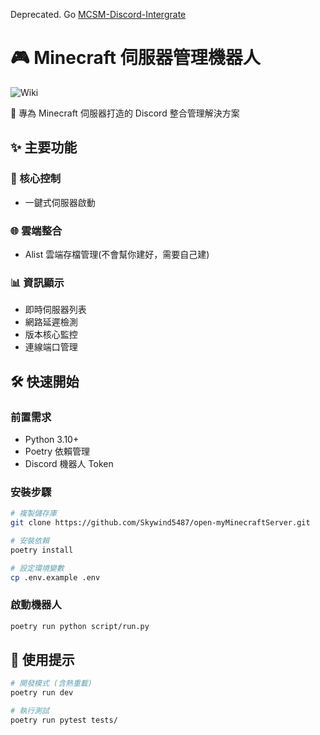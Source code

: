 Deprecated. Go [MCSM-Discord-Intergrate](https://github.com/Skywind5487/MCSM-Discord-Intergrate)
# 🎮 Minecraft 伺服器管理機器人
![Wiki](https://github.com/Skywind5487/open-myMinecraftServer/blob/main/assets/wiki)

🤖 專為 Minecraft 伺服器打造的 Discord 整合管理解決方案

## ✨ 主要功能

### 🚀 核心控制
- 一鍵式伺服器啟動

### 🌐 雲端整合
- Alist 雲端存檔管理(不會幫你建好，需要自己建)

### 📊 資訊顯示
- 即時伺服器列表
- 網路延遲檢測
- 版本核心監控
- 連線端口管理

## 🛠️ 快速開始

### 前置需求
- Python 3.10+
- Poetry 依賴管理
- Discord 機器人 Token

### 安裝步驟
```bash
# 複製儲存庫
git clone https://github.com/Skywind5487/open-myMinecraftServer.git

# 安裝依賴
poetry install

# 設定環境變數 
cp .env.example .env
```

### 啟動機器人
```bash
poetry run python script/run.py
```

## 📌 使用提示
```bash
# 開發模式 (含熱重載)
poetry run dev

# 執行測試
poetry run pytest tests/
```
